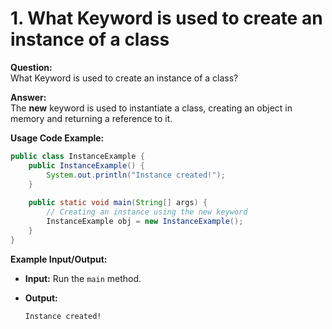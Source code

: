 
# 1. What Keyword is used to create an instance of a class

**Question:**  
What Keyword is used to create an instance of a class?

**Answer:**  
The **new** keyword is used to instantiate a class, creating an object in memory and returning a reference to it.

**Usage Code Example:**
```java
public class InstanceExample {
    public InstanceExample() {
        System.out.println("Instance created!");
    }
    
    public static void main(String[] args) {
        // Creating an instance using the new keyword
        InstanceExample obj = new InstanceExample();
    }
}
````

**Example Input/Output:**

- **Input:** Run the `main` method.
- **Output:**
    
    ```
    Instance created!
    ```